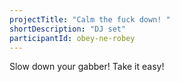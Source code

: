 ```yaml
---
projectTitle: "Calm the fuck down! "
shortDescription: "DJ set"
participantId: obey-ne-robey
---
```


Slow down your gabber! Take it easy!
